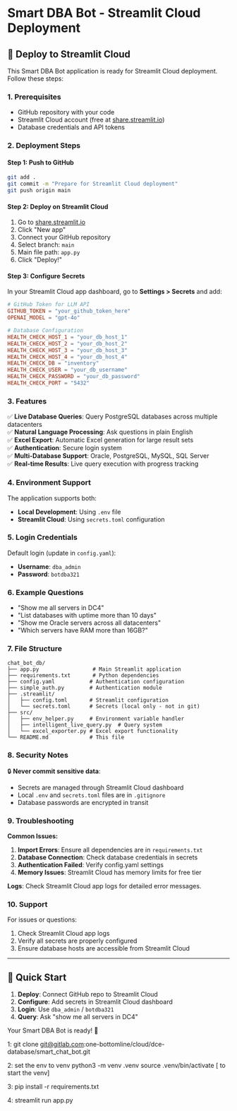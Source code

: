 # Smart DBA Bot - Streamlit Cloud Deployment

## 🚀 Deploy to Streamlit Cloud

This Smart DBA Bot application is ready for Streamlit Cloud deployment. Follow these steps:

### 1. Prerequisites
- GitHub repository with your code
- Streamlit Cloud account (free at [share.streamlit.io](https://share.streamlit.io))
- Database credentials and API tokens

### 2. Deployment Steps

#### Step 1: Push to GitHub
```bash
git add .
git commit -m "Prepare for Streamlit Cloud deployment"
git push origin main
```

#### Step 2: Deploy on Streamlit Cloud
1. Go to [share.streamlit.io](https://share.streamlit.io)
2. Click "New app"
3. Connect your GitHub repository
4. Select branch: `main`
5. Main file path: `app.py`
6. Click "Deploy!"

#### Step 3: Configure Secrets
In your Streamlit Cloud app dashboard, go to **Settings > Secrets** and add:

```toml
# GitHub Token for LLM API
GITHUB_TOKEN = "your_github_token_here"
OPENAI_MODEL = "gpt-4o"

# Database Configuration
HEALTH_CHECK_HOST_1 = "your_db_host_1"
HEALTH_CHECK_HOST_2 = "your_db_host_2"
HEALTH_CHECK_HOST_3 = "your_db_host_3"
HEALTH_CHECK_HOST_4 = "your_db_host_4"
HEALTH_CHECK_DB = "inventory"
HEALTH_CHECK_USER = "your_db_username"
HEALTH_CHECK_PASSWORD = "your_db_password"
HEALTH_CHECK_PORT = "5432"
```

### 3. Features

✅ **Live Database Queries**: Query PostgreSQL databases across multiple datacenters  
✅ **Natural Language Processing**: Ask questions in plain English  
✅ **Excel Export**: Automatic Excel generation for large result sets  
✅ **Authentication**: Secure login system  
✅ **Multi-Database Support**: Oracle, PostgreSQL, MySQL, SQL Server  
✅ **Real-time Results**: Live query execution with progress tracking  

### 4. Environment Support

The application supports both:
- **Local Development**: Using `.env` file
- **Streamlit Cloud**: Using `secrets.toml` configuration

### 5. Login Credentials

Default login (update in `config.yaml`):
- **Username**: `dba_admin`
- **Password**: `botdba321`

### 6. Example Questions

- "Show me all servers in DC4"
- "List databases with uptime more than 10 days"
- "Show me Oracle servers across all datacenters"
- "Which servers have RAM more than 16GB?"

### 7. File Structure

```
chat_bot_db/
├── app.py                 # Main Streamlit application
├── requirements.txt       # Python dependencies
├── config.yaml           # Authentication configuration
├── simple_auth.py        # Authentication module
├── .streamlit/
│   ├── config.toml       # Streamlit configuration
│   └── secrets.toml      # Secrets (local only - not in git)
├── src/
│   ├── env_helper.py     # Environment variable handler
│   ├── intelligent_live_query.py  # Query system
│   └── excel_exporter.py # Excel export functionality
└── README.md             # This file
```

### 8. Security Notes

🔒 **Never commit sensitive data**:
- Secrets are managed through Streamlit Cloud dashboard
- Local `.env` and `secrets.toml` files are in `.gitignore`
- Database passwords are encrypted in transit

### 9. Troubleshooting

**Common Issues:**

1. **Import Errors**: Ensure all dependencies are in `requirements.txt`
2. **Database Connection**: Check database credentials in secrets
3. **Authentication Failed**: Verify config.yaml settings
4. **Memory Issues**: Streamlit Cloud has memory limits for free tier

**Logs**: Check Streamlit Cloud app logs for detailed error messages.

### 10. Support

For issues or questions:
1. Check Streamlit Cloud app logs
2. Verify all secrets are properly configured
3. Ensure database hosts are accessible from Streamlit Cloud

---

## 🎯 Quick Start

1. **Deploy**: Connect GitHub repo to Streamlit Cloud
2. **Configure**: Add secrets in Streamlit Cloud dashboard  
3. **Login**: Use `dba_admin` / `botdba321`
4. **Query**: Ask "show me all servers in DC4"

Your Smart DBA Bot is ready! 🎉

1: git clone git@gitlab.com:one-bottomline/cloud/dce-database/smart_chat_bot.git

2: set the env to venv 
python3 -m venv .venv
source .venv/bin/activate  [ to start the venv]

3: pip install -r requirements.txt

4: streamlit run app.py

